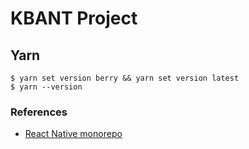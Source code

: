 # KBANT Project

## Yarn
```
$ yarn set version berry && yarn set version latest
$ yarn --version
```

### References
- [React Native monorepo](https://github.com/mmazzarolo/react-native-universal-monorepo)